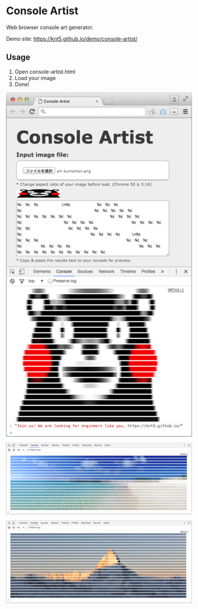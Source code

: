 # Console Artist

Web browser console art generator.

Demo site: https://knt5.github.io/demo/console-artist/

## Usage

1. Open console-artist.html
1. Load your image
1. Done!

![screen shot 1](screenshots/1.png)

![screen shot 2](screenshots/2.png)

![screen shot 3](screenshots/3.png)
